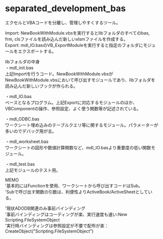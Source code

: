 # separated_development_bas
エクセルとVBAコードを分離し、管理しやすくするツール。

Import: NewBookWithModule.vbsを実行するとlibフォルダのすべてのbas, frm, clsファイルを読み込んだ新しいxlsmファイルを作成する。  
Export: mdl_IO.basのVB_ExportModuleを実行すると指定のフォルダにモジュールをエクスポートする。


libフォルダの中身  
・mdl_init.bas  
上記Importを行うコード。NewBookWithModule.vbsがNewBookWithModule.vbsにおいて呼び出すモジュールであり、libフォルダを読み込んだ新しいブックが作られる。

・mdl_IO.bas  
ベースとなるプログラム。上記Exportに対応するモジュールのほか、VBComponentの操作、参照設定、よく使う関数等が記述されている。

・mdl_ODBC.bas  
ワークシート埋め込みのテーブルクエリ等に関するモジュール。パラメーターが多いのでデバッグ用が主。

・mdl_worksheet.bas  
ワークシートの図形や数値計算関数など、mdl_IO.basより重要度の低い関数モジュール。

・mdl_test.bas  
上記モジュールのテスト用。  


MEMO  
'基本的にはFunctionを使用、ワークシートから呼び出すコードはSub。  
'Subで呼び出す関数の引数は、利便性よりActiveBook/ActiveSheetとしている。  

'現状ADODB関連のみ事前バインディング  
'事前バインディングはコーディングが楽、実行速度も速い:New Scripting.FileSystemObject  
'実行時バインディングは参照設定が不要で配布が楽：CreateObject("Scripting.FileSystemObject")
